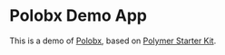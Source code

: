 # Polobx Demo App

This is a demo of [Polobx](https://github.com/ivanrod/polobx), based on [Polymer Starter Kit](https://github.com/PolymerElements/polymer-starter-kit).
